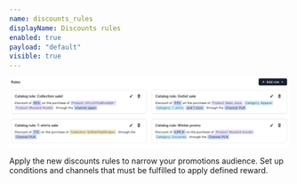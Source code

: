 ```yaml
---
name: discounts_rules
displayName: Discounts rules
enabled: true
payload: "default"
visible: true
---
```


![Discount rules](./images/discounts-list.png)

Apply the new discounts rules to narrow your promotions audience.
Set up conditions and channels that must be fulfilled to apply defined reward.

